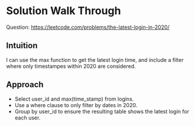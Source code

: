 # Solution Walk Through
Question: https://leetcode.com/problems/the-latest-login-in-2020/

## Intuition
I can use the max function to get the latest login time, and include a filter where only timestampes within 2020 are considered.

## Approach
- Select user_id and max(time_stamp) from logins.
- Use a where clause to only filter by dates in 2020.
- Group by user_id to ensure the resulting table shows the latest login for each user.